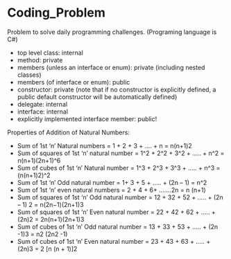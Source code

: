# Coding_Problem
Problem to solve daily programming challenges. (Programing language is C#)

* top level class: internal
* method: private
* members (unless an interface or enum): private (including nested classes)
* members (of interface or enum): public
* constructor: private (note that if no constructor is explicitly defined, a public default constructor will be automatically defined)
* delegate: internal
* interface: internal
* explicitly implemented interface member: public!


Properties of Addition of Natural Numbers:
* Sum of 1st ‘n’ Natural numbers =  1 + 2 + 3 + …. + n = n(n+1)2
* Sum of squares of 1st ‘n’ natural number  =  1^2 + 2^2 + 3^2 + ….. + n^2  = n(n+1)(2n+1)^6
* Sum of cubes of 1st ‘n’ Natural number  =  1^3 + 2^3 + 3^3 + ….. + n^3  = (n(n+1)2)^2
* Sum of 1st ‘n’ Odd natural number  =  1+ 3 + 5 + ….. + (2n – 1)  = n^2
* Sum of 1st ‘n’ even natural numbers  = 2 + 4 + 6+ …….2n = n (n+1)
* Sum of squares of 1st ‘n’ Odd natural number = 12 + 32 + 52 + ….. + (2n – 1) 2 = n(2n−1)(2n+1)3
* Sum of squares of 1st ‘n’ Even natural number =  22 + 42 + 62 + ….. + (2n)2 = 2n(n+1)(2n+1)3
* Sum of cubes of 1st  ‘n’ Odd natural number =  13 + 33 + 53 + ….. + (2n -1)3 = n2 (2n2 -1)
* Sum of cubes of 1st  ‘n’ Even natural number  =  23 + 43 + 63 + ….. + (2n)3 = 2 [n (n + 1)]2
 
